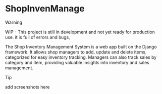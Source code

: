 # ShopInvenManage

> [!WARNING]
> WIP - This project is still in development and not yet ready for production use.
> it is full of errors and bugs,

The Shop Inventory Management System is a web app built on the Django framework. It allows shop managers to add, update and delete items, categorized for easy inventory tracking. Managers can also track sales by category and item, providing valuable insights into inventory and sales management.

> [!TIP]
> add screenshots here
